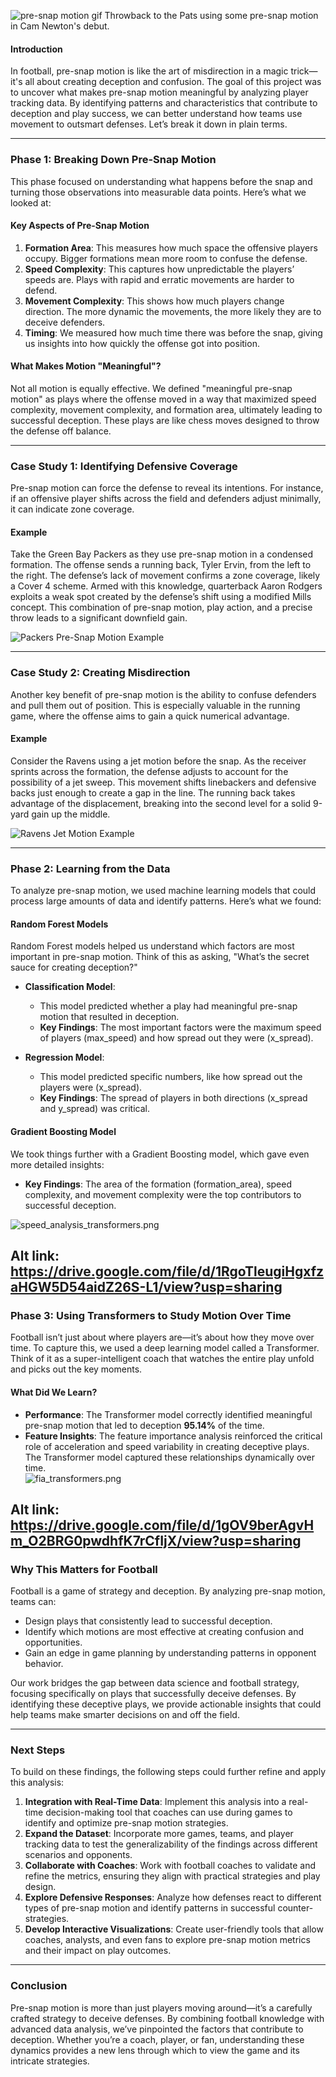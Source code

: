 ![pre-snap motion gif](https://cdn.vox-cdn.com/uploads/chorus_asset/file/21882129/001.1.gif)
Throwback to the Pats using some pre-snap motion in Cam Newton's debut.

#### **Introduction**
In football, pre-snap motion is like the art of misdirection in a magic trick—it's all about creating deception and confusion. The goal of this project was to uncover what makes pre-snap motion meaningful by analyzing player tracking data. By identifying patterns and characteristics that contribute to deception and play success, we can better understand how teams use movement to outsmart defenses. Let’s break it down in plain terms.

---

### **Phase 1: Breaking Down Pre-Snap Motion**
This phase focused on understanding what happens before the snap and turning those observations into measurable data points. Here’s what we looked at:

#### **Key Aspects of Pre-Snap Motion**
1. **Formation Area**: This measures how much space the offensive players occupy. Bigger formations mean more room to confuse the defense.
2. **Speed Complexity**: This captures how unpredictable the players’ speeds are. Plays with rapid and erratic movements are harder to defend.
3. **Movement Complexity**: This shows how much players change direction. The more dynamic the movements, the more likely they are to deceive defenders.
4. **Timing**: We measured how much time there was before the snap, giving us insights into how quickly the offense got into position.

#### **What Makes Motion "Meaningful"?**
Not all motion is equally effective. We defined "meaningful pre-snap motion" as plays where the offense moved in a way that maximized speed complexity, movement complexity, and formation area, ultimately leading to successful deception. These plays are like chess moves designed to throw the defense off balance.

---

### **Case Study 1: Identifying Defensive Coverage**
Pre-snap motion can force the defense to reveal its intentions. For instance, if an offensive player shifts across the field and defenders adjust minimally, it can indicate zone coverage.

#### **Example**
Take the Green Bay Packers as they use pre-snap motion in a condensed formation. The offense sends a running back, Tyler Ervin, from the left to the right. The defense’s lack of movement confirms a zone coverage, likely a Cover 4 scheme. Armed with this knowledge, quarterback Aaron Rodgers exploits a weak spot created by the defense’s shift using a modified Mills concept. This combination of pre-snap motion, play action, and a precise throw leads to a significant downfield gain.  

![Packers Pre-Snap Motion Example](https://cdn.vox-cdn.com/thumbor/iFr5w9cjqG9AGPychZBIdzP8K2A=/800x0/filters:no_upscale()/cdn.vox-cdn.com/uploads/chorus_asset/file/22720309/presnap_motion_1.gif)

---

### **Case Study 2: Creating Misdirection**
Another key benefit of pre-snap motion is the ability to confuse defenders and pull them out of position. This is especially valuable in the running game, where the offense aims to gain a quick numerical advantage.

#### **Example**
Consider the Ravens using a jet motion before the snap. As the receiver sprints across the formation, the defense adjusts to account for the possibility of a jet sweep. This movement shifts linebackers and defensive backs just enough to create a gap in the line. The running back takes advantage of the displacement, breaking into the second level for a solid 9-yard gain up the middle.  

![Ravens Jet Motion Example](https://cdn.vox-cdn.com/thumbor/T0TPwILD05-qbxO8yPAWv0BEJhU=/800x0/filters:no_upscale()/cdn.vox-cdn.com/uploads/chorus_asset/file/22719957/presnap_motion_2.gif)

---

### **Phase 2: Learning from the Data**
To analyze pre-snap motion, we used machine learning models that could process large amounts of data and identify patterns. Here’s what we found:

#### **Random Forest Models**
Random Forest models helped us understand which factors are most important in pre-snap motion. Think of this as asking, "What’s the secret sauce for creating deception?"

- **Classification Model**:
  - This model predicted whether a play had meaningful pre-snap motion that resulted in deception.
  - **Key Findings**: The most important factors were the maximum speed of players (max_speed) and how spread out they were (x_spread).

- **Regression Model**:
  - This model predicted specific numbers, like how spread out the players were (x_spread).
  - **Key Findings**: The spread of players in both directions (x_spread and y_spread) was critical.

#### **Gradient Boosting Model**
We took things further with a Gradient Boosting model, which gave even more detailed insights:
- **Key Findings**: The area of the formation (formation_area), speed complexity, and movement complexity were the top contributors to successful deception.

![speed_analysis_transformers.png](attachment:40fbece3-5267-4162-801f-ea92fa5a2998.png)

Alt link: https://drive.google.com/file/d/1RgoTleugiHgxfzaHGW5D54aidZ26S-L1/view?usp=sharing
---

### **Phase 3: Using Transformers to Study Motion Over Time**
Football isn’t just about where players are—it’s about how they move over time. To capture this, we used a deep learning model called a Transformer. Think of it as a super-intelligent coach that watches the entire play unfold and picks out the key moments.

#### **What Did We Learn?**
- **Performance**: The Transformer model correctly identified meaningful pre-snap motion that led to deception **95.14%** of the time.
- **Feature Insights**: The feature importance analysis reinforced the critical role of acceleration and speed variability in creating deceptive plays. The Transformer model captured these relationships dynamically over time.  
![fia_transformers.png](attachment:b746b67d-b765-4b4a-bcda-fa1e38e11eb8.png)

Alt link: https://drive.google.com/file/d/1gOV9berAgvHm_O2BRG0pwdhfK7rCfIjX/view?usp=sharing
---

### **Why This Matters for Football**
Football is a game of strategy and deception. By analyzing pre-snap motion, teams can:
- Design plays that consistently lead to successful deception.
- Identify which motions are most effective at creating confusion and opportunities.
- Gain an edge in game planning by understanding patterns in opponent behavior.

Our work bridges the gap between data science and football strategy, focusing specifically on plays that successfully deceive defenses. By identifying these deceptive plays, we provide actionable insights that could help teams make smarter decisions on and off the field.

---

### **Next Steps**
To build on these findings, the following steps could further refine and apply this analysis:
1. **Integration with Real-Time Data**: Implement this analysis into a real-time decision-making tool that coaches can use during games to identify and optimize pre-snap motion strategies.
2. **Expand the Dataset**: Incorporate more games, teams, and player tracking data to test the generalizability of the findings across different scenarios and opponents.
3. **Collaborate with Coaches**: Work with football coaches to validate and refine the metrics, ensuring they align with practical strategies and play design.
4. **Explore Defensive Responses**: Analyze how defenses react to different types of pre-snap motion and identify patterns in successful counter-strategies.
5. **Develop Interactive Visualizations**: Create user-friendly tools that allow coaches, analysts, and even fans to explore pre-snap motion metrics and their impact on play outcomes.

---

### **Conclusion**
Pre-snap motion is more than just players moving around—it’s a carefully crafted strategy to deceive defenses. By combining football knowledge with advanced data analysis, we’ve pinpointed the factors that contribute to deception. Whether you’re a coach, player, or fan, understanding these dynamics provides a new lens through which to view the game and its intricate strategies.
